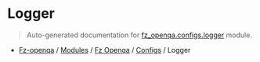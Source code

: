 # Logger

> Auto-generated documentation for [fz_openqa.configs.logger](blob/master/fz_openqa/configs/logger/__init__.py) module.

- [Fz-openqa](../../../README.md#fz-openqa-index) / [Modules](../../../MODULES.md#fz-openqa-modules) / [Fz Openqa](../../index.md#fz-openqa) / [Configs](../index.md#configs) / Logger
